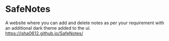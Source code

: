 # SafeNotes
A website where you can add and delete notes as per your requirement with an additional dark theme added to the ui.
https://isha0612.github.io/SafeNotes/
